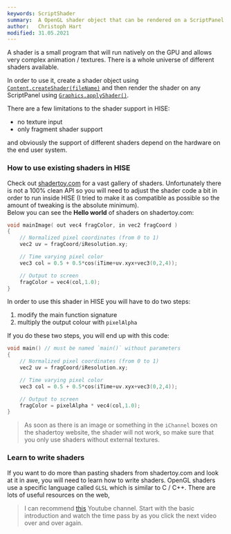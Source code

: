 ```yaml
---
keywords: ScriptShader
summary:  A OpenGL shader object that can be rendered on a ScriptPanel
author:   Christoph Hart
modified: 31.05.2021
---
```

  
A shader is a small program that will run natively on the GPU and allows very complex animation / textures. There is a whole universe of different shaders available.

In order to use it, create a shader object using [`Content.createShader(fileName)`](/scripting/scripting-api/content#createshader) and then render the shader on any ScriptPanel using [`Graphics.applyShader()`](/scripting/scripting-api/graphics#applyshader).

There are a few limitations to the shader support in HISE:

- no texture input
- only fragment shader support

and obviously the support of different shaders depend on the hardware on the end user system.

### How to use existing shaders in HISE

Check out [shadertoy.com](https://www.shadertoy.com) for a vast gallery of shaders. Unfortunately there is not a 100% clean API so you will need to adjust the shader code a bit in order to run inside HISE (I tried to make it as compatible as possible so the amount of tweaking is the absolute minimum).  
Below you can see the **Hello world** of shaders on shadertoy.com:

```cpp
void mainImage( out vec4 fragColor, in vec2 fragCoord )
{
    // Normalized pixel coordinates (from 0 to 1)
    vec2 uv = fragCoord/iResolution.xy;

    // Time varying pixel color
    vec3 col = 0.5 + 0.5*cos(iTime+uv.xyx+vec3(0,2,4));

    // Output to screen
    fragColor = vec4(col,1.0);
}
```

In order to use this shader in HISE you will have to do two steps:

1. modify the main function signature
2. multiply the output colour with `pixelAlpha`

If you do these two steps, you will end up with this code:

```cpp
void main() // must be named `main()` without parameters
{
    // Normalized pixel coordinates (from 0 to 1)
    vec2 uv = fragCoord/iResolution.xy;

    // Time varying pixel color
    vec3 col = 0.5 + 0.5*cos(iTime+uv.xyx+vec3(0,2,4));

    // Output to screen
    fragColor = pixelAlpha * vec4(col,1.0);
}
```

> As soon as there is an image or something in the `iChannel` boxes on the shadertoy website, the shader will not work, so make sure that you only use shaders without external textures.

### Learn to write shaders

If you want to do more than pasting shaders from shadertoy.com and look at it in awe, you will need to learn how to write shaders. OpenGL shaders use a specific language called `GLSL` which is similar to C / C++. There are lots of useful resources on the web, 

> I can recommend [this](https://www.youtube.com/watch?v=u5HAYVHsasc) Youtube channel. Start with the basic introduction and watch the time pass by as you click the next video over and over again.